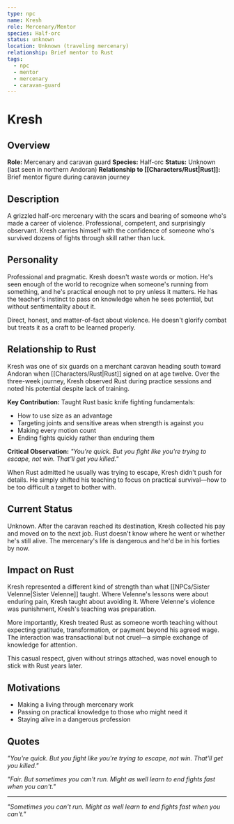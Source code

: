 ```yaml
---
type: npc
name: Kresh
role: Mercenary/Mentor
species: Half-orc
status: unknown
location: Unknown (traveling mercenary)
relationship: Brief mentor to Rust
tags:
  - npc
  - mentor
  - mercenary
  - caravan-guard
---
```


# Kresh

## Overview
**Role:** Mercenary and caravan guard
**Species:** Half-orc
**Status:** Unknown (last seen in northern Andoran)
**Relationship to [[Characters/Rust|Rust]]:** Brief mentor figure during caravan journey

## Description
A grizzled half-orc mercenary with the scars and bearing of someone who's made a career of violence. Professional, competent, and surprisingly observant. Kresh carries himself with the confidence of someone who's survived dozens of fights through skill rather than luck.

## Personality
Professional and pragmatic. Kresh doesn't waste words or motion. He's seen enough of the world to recognize when someone's running from something, and he's practical enough not to pry unless it matters. He has the teacher's instinct to pass on knowledge when he sees potential, but without sentimentality about it.

Direct, honest, and matter-of-fact about violence. He doesn't glorify combat but treats it as a craft to be learned properly.

## Relationship to Rust
Kresh was one of six guards on a merchant caravan heading south toward Andoran when [[Characters/Rust|Rust]] signed on at age twelve. Over the three-week journey, Kresh observed Rust during practice sessions and noted his potential despite lack of training.

**Key Contribution:** Taught Rust basic knife fighting fundamentals:
- How to use size as an advantage
- Targeting joints and sensitive areas when strength is against you
- Making every motion count
- Ending fights quickly rather than enduring them

**Critical Observation:** *"You're quick. But you fight like you're trying to escape, not win. That'll get you killed."*

When Rust admitted he usually was trying to escape, Kresh didn't push for details. He simply shifted his teaching to focus on practical survival—how to be too difficult a target to bother with.

## Current Status
Unknown. After the caravan reached its destination, Kresh collected his pay and moved on to the next job. Rust doesn't know where he went or whether he's still alive. The mercenary's life is dangerous and he'd be in his forties by now.

## Impact on Rust
Kresh represented a different kind of strength than what [[NPCs/Sister Velenne|Sister Velenne]] taught. Where Velenne's lessons were about enduring pain, Kresh taught about avoiding it. Where Velenne's violence was punishment, Kresh's teaching was preparation.

More importantly, Kresh treated Rust as someone worth teaching without expecting gratitude, transformation, or payment beyond his agreed wage. The interaction was transactional but not cruel—a simple exchange of knowledge for attention.

This casual respect, given without strings attached, was novel enough to stick with Rust years later.

## Motivations
- Making a living through mercenary work
- Passing on practical knowledge to those who might need it
- Staying alive in a dangerous profession

## Quotes
*"You're quick. But you fight like you're trying to escape, not win. That'll get you killed."*

*"Fair. But sometimes you can't run. Might as well learn to end fights fast when you can't."*

---
*"Sometimes you can't run. Might as well learn to end fights fast when you can't."*
